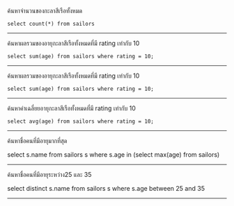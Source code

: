 ค้นหาจำนวนของกะลาสีเรือทั้งหมด
    
    select count(*) from sailors
    
***
ค้นหาผลรวมของอายุกะลาสีเรือทั้งหมดที่มี rating เท่ากับ 10
    
    select sum(age) from sailors where rating = 10;
    
***
ค้นหาผลรวมของอายุกะลาสีเรือทั้งหมดที่มี rating เท่ากับ 10
    
    select sum(age) from sailors where rating = 10;
    
***
ค้นหาค่าเฉลี่ยยอายุกะลาสีเรือทั้งหมดที่มี rating เท่ากับ 10
    
    select avg(age) from sailors where rating = 10;
    
***
ค้นหาชื่อคนที่มีอายุมากที่สุด
    
   select s.name from sailors  s where s.age in (select max(age) from sailors) 
    
***
ค้นหาชื่อคนที่มีอายุระหว่าง25 และ 35
    
   select distinct s.name from sailors  s where s.age between 25 and 35
    
***